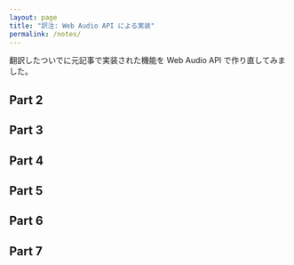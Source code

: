 ```yaml
---
layout: page
title: "訳注: Web Audio API による実装"
permalink: /notes/
---
```


翻訳したついでに元記事で実装された機能を Web Audio API で作り直してみました。

## Part 2

<script>

</script>

## Part 3

## Part 4

## Part 5

## Part 6

## Part 7

